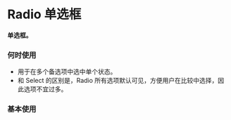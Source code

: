 # Radio 单选框

**单选框。**

### 何时使用

- 用于在多个备选项中选中单个状态。
- 和 Select 的区别是，Radio 所有选项默认可见，方便用户在比较中选择，因此选项不宜过多。

### 基本使用

<code src="./../demo/radio/normal-usage.demo.tsc" />
